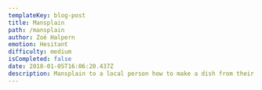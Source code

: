 ```yaml
---
templateKey: blog-post
title: Mansplain
path: /mansplain
author: Zoë Halpern
emotion: Hesitant
difficulty: medium
isCompleted: false
date: 2018-01-05T16:06:20.437Z
description: Mansplain to a local person how to make a dish from their country.
---
```

